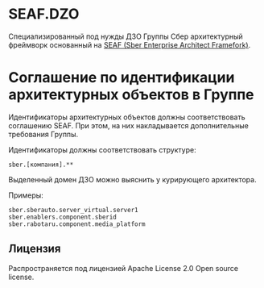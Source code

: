 # SEAF.DZO
Специализированный под нужды ДЗО Группы Сбер архитектурный фреймворк 
основанный на [SEAF (Sber Enterprise Architect Framefork)](../seaf-core/README.md).

# Соглашение по идентификации архитектурных объектов в Группе

Идентификаторы архитектурных объектов должны соответствовать соглашению SEAF. 
При этом, на них накладывается дополнительные требования Группы.

Идентификаторы должны соответствовать структуре:
```
sber.[компания].**
```

Выделенный домен ДЗО можно выяснить у курирующего архитектора. 

Примеры:
```
sber.sberauto.server_virtual.server1
sber.enablers.component.sberid
sber.rabotaru.component.media_platform
```

## Лицензия

Распространяется под лицензией Apache License 2.0 Open source license.
